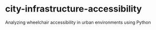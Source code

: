 # city-infrastructure-accessibility
Analyzing wheelchair accessibility in urban environments using Python
